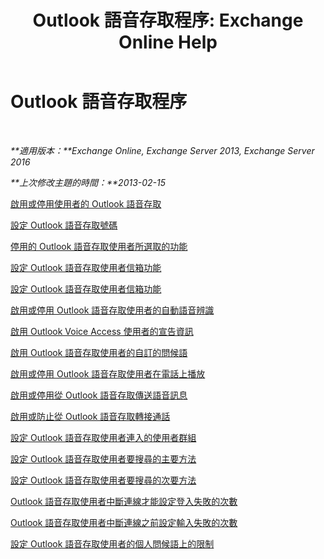 ﻿---
title: 'Outlook 語音存取程序: Exchange Online Help'
TOCTitle: Outlook 語音存取程序
ms:assetid: 1cab0106-1ec2-4257-8911-32a1e73b185d
ms:mtpsurl: https://technet.microsoft.com/zh-tw/library/JJ863109(v=EXCHG.150)
ms:contentKeyID: 50553944
ms.date: 05/23/2018
mtps_version: v=EXCHG.150
ms.translationtype: MT
---

# Outlook 語音存取程序

 

_**適用版本：**Exchange Online, Exchange Server 2013, Exchange Server 2016_

_**上次修改主題的時間：**2013-02-15_

[啟用或停用使用者的 Outlook 語音存取](enable-or-disable-outlook-voice-access-for-users-exchange-2013-help.md)

[設定 Outlook 語音存取號碼](configure-an-outlook-voice-access-number-exchange-2013-help.md)

[停用的 Outlook 語音存取使用者所選取的功能](disable-selected-features-for-outlook-voice-access-users-exchange-2013-help.md)

[設定 Outlook 語音存取使用者信箱功能](set-mailbox-features-for-outlook-voice-access-users-exchange-2013-help.md)

[設定 Outlook 語音存取使用者信箱功能](set-mailbox-features-for-an-outlook-voice-access-user-exchange-2013-help.md)

[啟用或停用 Outlook 語音存取使用者的自動語音辨識](enable-or-disable-automatic-speech-recognition-for-an-outlook-voice-access-user-exchange-2013-help.md)

[啟用 Outlook Voice Access 使用者的宣告資訊](enable-an-informational-announcement-for-outlook-voice-access-users-exchange-2013-help.md)

[啟用 Outlook 語音存取使用者的自訂的問候語](enable-a-customized-greeting-for-outlook-voice-access-users-exchange-2013-help.md)

[啟用或停用 Outlook 語音存取使用者在電話上播放](enable-or-disable-play-on-phone-for-outlook-voice-access-users-exchange-2013-help.md)

[啟用或停用從 Outlook 語音存取傳送語音訊息](enable-or-disable-sending-voice-messages-from-outlook-voice-access-exchange-2013-help.md)

[啟用或防止從 Outlook 語音存取轉接通話](enable-or-prevent-transferring-calls-from-outlook-voice-access-exchange-2013-help.md)

[設定 Outlook 語音存取使用者連入的使用者群組](configure-the-group-of-users-that-outlook-voice-access-users-can-contact-exchange-2013-help.md)

[設定 Outlook 語音存取使用者要搜尋的主要方法](configure-the-primary-way-for-outlook-voice-access-users-to-search-exchange-2013-help.md)

[設定 Outlook 語音存取使用者要搜尋的次要方法](configure-the-secondary-way-for-outlook-voice-access-users-to-search-exchange-2013-help.md)

[Outlook 語音存取使用者中斷連線才能設定登入失敗的次數](configure-the-number-of-sign-in-failures-before-outlook-voice-access-users-are-disconnected-exchange-2013-help.md)

[Outlook 語音存取使用者中斷連線之前設定輸入失敗的次數](configure-the-number-of-input-failures-before-outlook-voice-access-users-are-disconnected-exchange-2013-help.md)

[設定 Outlook 語音存取使用者的個人問候語上的限制](configure-the-limit-on-personal-greetings-for-outlook-voice-access-users-exchange-2013-help.md)

